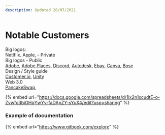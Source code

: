 ```yaml
---
description: Updated 28/07/2021
---
```


# Notable Customers

Big logos:\
Netlflix. Apple, - Private\
Big logos - Public\
[Adobe](https://aep-sdks.gitbook.io/docs/), [Adobe Places](https://launch.gitbook.io/places-services-by-adobe-documentation/), [Discord](https://discordapp.gitbook.io/discord-connect-early-access-edition/), [Autodesk](https://autodesk.communitydojo.net), [Ebay](https://ebay.gitbook.io/mindpatterns/), [Canva](https://docs.developer.canva.com/apps/), [Bose](https://bosedevs.gitbook.io/bose-ar-ios-workshop/)\
Design / Style guide\
[Customer.io](http://customer.io), [Unity](https://unity-docs.gitbook.io/style-guide)\
Web 3.0\
[PancakeSwap](https://docs.pancakeswap.finance),

{% embed url="https://docs.google.com/spreadsheets/d/1ix2n1xcudtE-o-Zvwfo3biOHqYwYy-faDApZY-sYuX4/edit?usp=sharing" %}

### Example of documentation

{% embed url="https://www.gitbook.com/explore" %}
